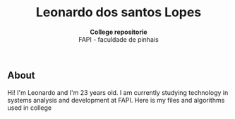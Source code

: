 <div align="center"><img src=""></div>
<h1 align="center">Leonardo dos santos Lopes</h1>
<p align="center"><strong>College repositorie</strong>
<br>FAPI - faculdade de pinhais</p>
<br/>
<div align="center"><img src=""></img></div>
<h2>About</h2>
Hi! I'm Leonardo and I'm 23 years old. I am currently studying technology in systems analysis and development at FAPI. Here is my files and algorithms used in college

